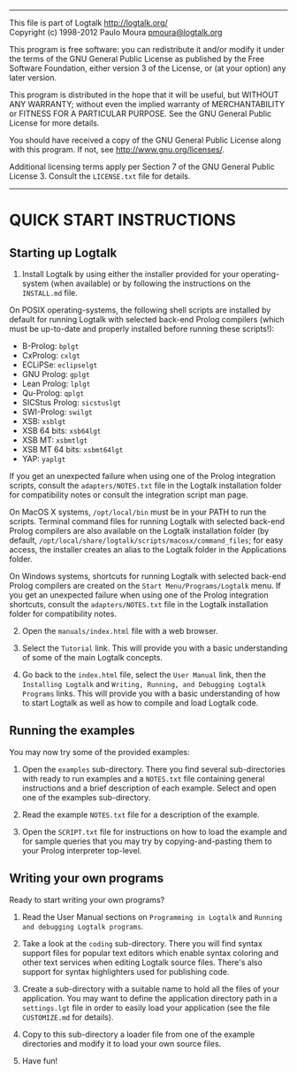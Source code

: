 ________________________________________________________________________

This file is part of Logtalk <http://logtalk.org/>  
Copyright (c) 1998-2012 Paulo Moura <pmoura@logtalk.org>

This program is free software: you can redistribute it and/or modify
it under the terms of the GNU General Public License as published by
the Free Software Foundation, either version 3 of the License, or
(at your option) any later version.

This program is distributed in the hope that it will be useful,
but WITHOUT ANY WARRANTY; without even the implied warranty of
MERCHANTABILITY or FITNESS FOR A PARTICULAR PURPOSE.  See the
GNU General Public License for more details.

You should have received a copy of the GNU General Public License
along with this program.  If not, see <http://www.gnu.org/licenses/>.

Additional licensing terms apply per Section 7 of the GNU General
Public License 3. Consult the `LICENSE.txt` file for details.
________________________________________________________________________


QUICK START INSTRUCTIONS
========================

Starting up Logtalk
-------------------

1. Install Logtalk by using either the installer provided for your 
operating-system (when available) or by following the instructions 
on the `INSTALL.md` file.

On POSIX operating-systems, the following shell scripts are installed 
by default for running Logtalk with selected back-end Prolog compilers 
(which must be up-to-date and properly installed before running these
scripts!):

* B-Prolog:       `bplgt`
* CxProlog:       `cxlgt`
* ECLiPSe:        `eclipselgt`
* GNU Prolog:     `gplgt`
* Lean Prolog:    `lplgt`
* Qu-Prolog:      `qplgt`
* SICStus Prolog: `sicstuslgt`
* SWI-Prolog:     `swilgt`
* XSB:            `xsblgt`
* XSB 64 bits:    `xsb64lgt`
* XSB MT:         `xsbmtlgt`
* XSB MT 64 bits: `xsbmt64lgt`
* YAP:            `yaplgt`

If you get an unexpected failure when using one of the Prolog integration
scripts, consult the `adapters/NOTES.txt` file in the Logtalk installation
folder for compatibility notes or consult the integration script man page.

On MacOS X systems, `/opt/local/bin` must be in your PATH to run the scripts.
Terminal command files for running Logtalk with selected back-end Prolog 
compilers are also available on the Logtalk installation folder (by default,
`/opt/local/share/logtalk/scripts/macosx/command_files`; for easy access, the
installer creates an alias to the Logtalk folder in the Applications folder.

On Windows systems, shortcuts for running Logtalk with selected back-end 
Prolog compilers are created on the `Start Menu/Programs/Logtalk` menu.
If you get an unexpected failure when using one of the Prolog integration
shortcuts, consult the `adapters/NOTES.txt` file in the Logtalk installation
folder for compatibility notes.

2. Open the `manuals/index.html` file with a web browser.

3. Select the `Tutorial` link. This will provide you with a basic 
understanding of some of the main Logtalk concepts.

4. Go back to the `index.html` file, select the `User Manual` link, then
the `Installing Logtalk` and `Writing, Running, and Debugging Logtalk
Programs` links. This will provide you with a basic understanding of 
how to start Logtalk as well as how to compile and load Logtalk code.


Running the examples
--------------------

You may now try some of the provided examples:

1. Open the `examples` sub-directory. There you find several sub-directories
with ready to run examples and a `NOTES.txt` file containing general 
instructions and a brief description of each example. Select and open one 
of the examples sub-directory.

2. Read the example `NOTES.txt` file for a description of the example.

3. Open the `SCRIPT.txt` file for instructions on how to load the example 
and for sample queries that you may try by copying-and-pasting them to 
your Prolog interpreter top-level.


Writing your own programs
-------------------------

Ready to start writing your own programs?

1. Read the User Manual sections on `Programming in Logtalk` and `Running 
and debugging Logtalk programs`.

2. Take a look at the `coding` sub-directory. There you will find syntax 
support files for popular text editors which enable syntax coloring and
other text services when editing Logtalk source files. There's also
support for syntax highlighters used for publishing code.

3. Create a sub-directory with a suitable name to hold all the files of 
your application. You may want to define the application directory path
in a `settings.lgt` file in order to easily load your application (see 
the file `CUSTOMIZE.md` for details).

4. Copy to this sub-directory a loader file from one of the example 
directories and modify it to load your own source files.

5. Have fun!
